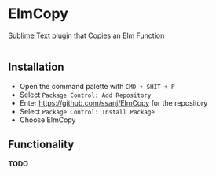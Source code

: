 # ElmCopy

[Sublime Text](https://www.sublimetext.com/) plugin that Copies an Elm Function

![]()

## Installation

- Open the command palette with `CMD + SHIT + P`
- Select `Package Control: Add Repository`
- Enter https://github.com/ssanj/ElmCopy for the repository
- Select `Package Control: Install Package`
- Choose ElmCopy


## Functionality


**TODO**

